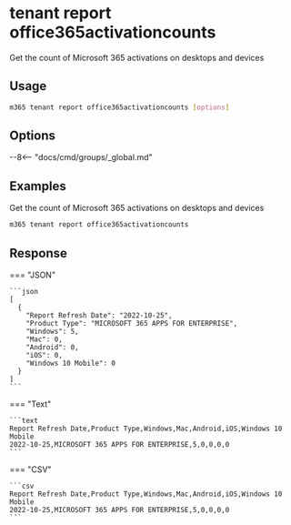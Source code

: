 # tenant report office365activationcounts

Get the count of Microsoft 365 activations on desktops and devices

## Usage

```sh
m365 tenant report office365activationcounts [options]
```

## Options

--8<-- "docs/cmd/groups/_global.md"

## Examples

Get the count of Microsoft 365 activations on desktops and devices

```sh
m365 tenant report office365activationcounts
```

## Response

=== "JSON"

    ```json
    [
      {
        "Report Refresh Date": "2022-10-25",
        "Product Type": "MICROSOFT 365 APPS FOR ENTERPRISE",
        "Windows": 5,
        "Mac": 0,
        "Android": 0,
        "iOS": 0,
        "Windows 10 Mobile": 0
      }
    ]
    ```

=== "Text"

    ```text
    Report Refresh Date,Product Type,Windows,Mac,Android,iOS,Windows 10 Mobile
    2022-10-25,MICROSOFT 365 APPS FOR ENTERPRISE,5,0,0,0,0
    ```

=== "CSV"

    ```csv
    Report Refresh Date,Product Type,Windows,Mac,Android,iOS,Windows 10 Mobile
    2022-10-25,MICROSOFT 365 APPS FOR ENTERPRISE,5,0,0,0,0
    ```
